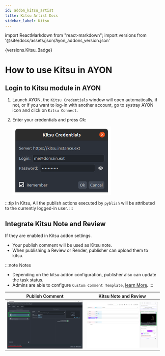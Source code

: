 ```yaml
---
id: addon_kitsu_artist
title: Kitsu Artist Docs
sidebar_label: Kitsu
---
```


import ReactMarkdown from "react-markdown";
import versions from '@site/docs/assets/json/Ayon_addons_version.json'

<ReactMarkdown>
{versions.Kitsu_Badge}
</ReactMarkdown>

# How to use Kitsu in AYON

## Login to Kitsu module in AYON
1. Launch AYON, the `Kitsu Credentials` window will open automatically, if not, or if you want to log-in with another account, go to systray AYON icon and click on `Kitsu Connect`.
2. Enter your credentials and press *Ok*:

    ![kitsu-login](assets/kitsu/artist/kitsu_credentials.png)

:::tip
In Kitsu, All the publish actions executed by `pyblish` will be attributed to the currently logged-in user.
:::

## Integrate Kitsu Note and Review

If they are enabled in Kitsu addon settings. 
- Your publish comment will be used as Kitsu note.
- When publishing a Review or Render, publisher can upload them to kitsu.

:::note Notes
- Depending on the kitsu addon configuration, publisher also can update the task status.
- Admins are able to configure `Custom Comment Template`, [learn More](addon_kitsu_admin#custom-comment-template-example).
:::

| Publish Comment | Kitsu Note and Review |
|--|--|
| ![kitsu Note 1](assets/kitsu/artist/kitsu_note_1.png) | ![kitsu Note 2](assets/kitsu/artist/kitsu_note_2.png) |

